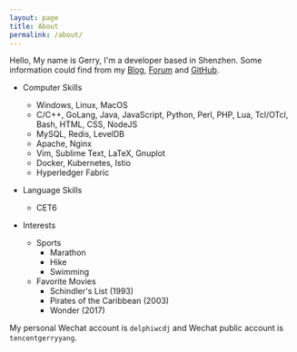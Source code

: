 ```yaml
---
layout: page
title: About
permalink: /about/
---
```

Hello, My name is Gerry, I'm a developer based in Shenzhen. Some information could find from my [Blog], [Forum] and [GitHub].

* Computer Skills
	- Windows, Linux, MacOS
	- C/C++, GoLang, Java, JavaScript, Python, Perl, PHP, Lua, Tcl/OTcl, Bash, HTML, CSS, NodeJS
	- MySQL, Redis, LevelDB
	- Apache, Nginx
	- Vim, Sublime Text, LaTeX, Gnuplot
	- Docker, Kubernetes, Istio
	- Hyperledger Fabric

* Language Skills
	- CET6

* Interests
	- Sports
		+ Marathon
		+ Hike
		+ Swimming
	- Favorite Movies
		+ Schindler's List (1993)
		+ Pirates of the Caribbean (2003)
		+ Wonder (2017)

My personal Wechat account is `delphiwcdj` and Wechat public account is `tencentgerryyang`. 

[Blog]: http://blog.gerryyang.com
[Forum]: http://forum.gerryyang.com
[GitHub]: https://github.com/gerryyang




